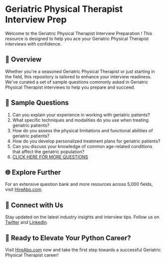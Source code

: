 # Geriatric Physical Therapist Interview Prep

Welcome to the Geriatric Physical Therapist Interview Preparation ! This resource is designed to help you ace your Geriatric Physical Therapist interviews with confidence.

## 🚀 Overview

Whether you're a seasoned Geriatric Physical Therapist or just starting in the field, this repository is tailored to enhance your interview readiness. We've curated a set of sample questions commonly asked in Geriatric Physical Therapist interviews to help you prepare and succeed.

## 📝 Sample Questions

1. Can you explain your experience in working with geriatric patients?
2. What specific techniques and modalities do you use when treating geriatric patients?
3. How do you assess the physical limitations and functional abilities of geriatric patients?
4. How do you develop personalized treatment plans for geriatric patients?
5. Can you discuss your knowledge of common age-related conditions that affect the geriatric population?
6. [CLICK HERE FOR MORE QUESTIONS](https://hireabo.com/job/2_2_5/Geriatric%20Physical%20Therapist)

## 🌐 Explore Further

For an extensive question bank and more resources across 5,000 fields, visit [HireAbo.com](https://www.hireabo.com).

## 📱 Connect with Us

Stay updated on the latest industry insights and interview tips. Follow us on [Twitter](https://twitter.com/hireabo) and [LinkedIn](https://www.linkedin.com/in/hire-abo-3609972a8/).

## 🚀 Ready to Elevate Your Python Career?

Visit [HireAbo.com](https://www.hireabo.com) now and take the first step towards a successful Geriatric Physical Therapist career!